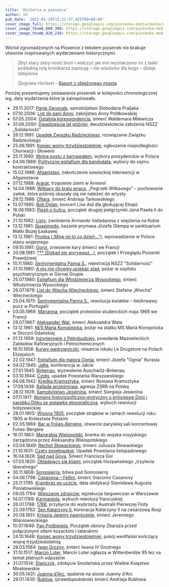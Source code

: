```yaml
---
title: 'Historia w piosence'
author: DX
pub_date: '2025-01-19T15:21:57.425799+00:00'
cover_image_full: https://storage.googleapis.com/piosenka-media/media/notes/stanczyk_1.jpg
cover_image_thumb_600_300: https://storage.googleapis.com/piosenka-media/media/notes/stanczyk_1.jpg.0x300_q85_upscale.jpg
cover_image_thumb_420_210: https://storage.googleapis.com/piosenka-media/media/notes/stanczyk_1.jpg.0x300_q85_upscale.jpg
---
```


Wśród zgromadzonych na Piosence z tekstem piosenek nie brakuje utworów inspirowanych wydarzeniami historycznymi.

> Zbyt stary żeby nosić broń i walczyć jak inni
> wyznaczono mi z łaski poślednią rolę kronikarza
> zapisuję – nie wiadomo dla kogo – dzieje oblężenia
>
> Zbigniew Herbert – [Raport z oblężonego miasta](/opracowanie/przemyslaw-gintrowski-raport-z-oblezonego-miasta/)

Poniżej prezentujemy zestawienie piosenek w kolejności chronologicznej wg. daty wydarzenia które je zainspirowało.

 - 29.11.2017: [Panie Generale](/opracowanie/michal-kaczmarczyk-panie-generale/), samobójstwo Slobodana Praljaka
 - 07.10.2006: [List do pani Anny](/opracowanie/przemyslaw-bogusz-list-do-pani-anny/), zabójstwo Anny Politkowskiej
 - 07.05.2004: [Ostatnia korespondencja](/opracowanie/przemyslaw-bogusz-ostatnia-korespondencja/), śmierć Waldemara Milewicza
 - 31.08.2000: [Dwadzieścia lat później](/opracowanie/jacek-kaczmarski-dwadziescia-lat-pozniej/), dwudziestolecie założenia NSZZ „Solidarność”
 - 26.12.1991: [Upadek Związku Radzieckiego](/opracowanie/jacek-kaczmarski-upadek-zwiazku-radzieckiego/), rozwiązanie Związku Radzieckiego
 - 25.06.1991: [Koniec wojny trzydziestoletniej](/opracowanie/jacek-kaczmarski-koniec-wojny-trzydziestoletniej/), ogłoszenie niepodległości Chorwacji i Słowenii
 - 25.11.1990: [Wojna postu z karnawałem](/opracowanie/jacek-kaczmarski-wojna-postu-z-karnawalem/), wybory prezydenckie w Polsce
 - 04.06.1989: [Polityczne epitafium dla kandydata](/opracowanie/jacek-kaczmarski-polityczne-epitafium-dla-kandydata/), wybory do sejmu kontraktowego
 - 15.02.1989: [Afganistan](/opracowanie/jacek-kaczmarski-afganistan/), zakończenie sowieckiej interwencji w Afganistanie
 - 07.12.1988: [Ararat](/opracowanie/jacek-kaczmarski-ararat/), trzęsienie ziemi w Armenii
 - 14.04.1988: [Witkacy do kraju wraca](/opracowanie/jacek-kaczmarski-witkacy-do-kraju-wraca/), „Pogrzeb Witkacego” – pochowanie zwłok, które później okazały się nie należeć do artysty
 - 29.12.1986: [Ofiara](/opracowanie/jacek-kaczmarski-ofiara/), śmierć Andrieja Tarkowskiego
 - 13.07.1985: [Bob Dylan](/opracowanie/jacek-kaczmarski-bob-dylan/), koncert Live Aid dla głodującej Etiopii
 - 16.06.1983: [Pieśń o hufcu](/opracowanie/jacek-kaczmarski-piesn-o-hufcu/), początek drugiej pielgrzymki Jana Pawła II do Polski
 - 21.10.1982: [Listy](/opracowanie/jacek-kaczmarski-listy/), zwolnienie Armando Valladaresa z więzienia na Kubie
 - 13.12.1981: [Quasimodo](/opracowanie/jacek-kaczmarski-quasimodo/), kazanie prymasa Józefa Glempa w sanktuarium Matki Bożej Łaskawej
 - 13.12.1981: [Prośba („Mów mi to co dzień...”)](/opracowanie/jacek-kaczmarski-prosba-mow-mi-to-co-dzien/), wprowadzenie w Polsce stanu wojennego
 - 09.10.1981: [Goryl](/opracowanie/georges-brassens-goryl/), zniesienie kary śmierci we Francji
 - 20.08.1981: [*** (Dokąd się wyrywasz...)](/opracowanie/przemyslaw-gintrowski-dokad-sie-wyrywasz/), początek I Przeglądu Piosenki Prawdziwej
 - 10.11.1980: [Sentymentalna Panna S.](/opracowanie/jan-krzysztof-kelus-sentymentalna-panna-s/), rejestracja NSZZ "Solidarność"
 - 31.10.1980: [A my nie chcemy uciekać stąd](/opracowanie/jacek-kaczmarski-a-my-nie-chcemy-uciekac-stad/), pożar w szpitalu psychiatrycznym w Górnej Grupie
 - 25.07.1980: [Epitafium dla Włodzimierza Wysockiego](/opracowanie/jacek-kaczmarski-epitafium-dla-wlodzimierza-wysockiego/), śmierć Włodzimierza Wysockiego
 - 26.07.1979: [List do Wiecha Wiecheckiego](/opracowanie/leszek-czajkowski-list-do-wiecha-wiecheckiego/), śmierć Stefana „Wiecha” Wiecheckiego
 - 25.04.1975: [Sentymentalna Panna S.](/opracowanie/jan-krzysztof-kelus-sentymentalna-panna-s/), rewolucja kwiatów – bezkrwawy pucz w Portugalii
 - 03.05.1968: [Marianna](/opracowanie/stanislaw-staszewski-marianna/), początek protestów studenckich maja 1968 we Francji
 - 29.07.1967: [Aleksander Wat](/opracowanie/jacek-kaczmarski-aleksander-wat/), śmierć Aleksandra Wata
 - 13.12.1961: [M/S Maria Konopnicka](/opracowanie/jacek-kaczmarski-ms-maria-konopnicka/), pożar na statku MS Maria Konopnicka w Stoczni Gdańskiej
 - 01.12.1959: [Inżynierowie z Petrobudowy](/opracowanie/stanislaw-staszewski-inzynierowie-z-petrobudowy/), powołanie Mazowieckich Zakładów Rafineryjnych i Petrochemicznych
 - 16.10.1958: [Kurwy wędrowniczki](/opracowanie/stanislaw-staszewski-kurwy-wedrowniczki/), otwarcie lokalu Le Drugstore na Polach Elizejskich
 - 22.02.1947: [Epitafium dla majora Ognia](/opracowanie/andrzej-kolakowski-epitafium-dla-majora-ognia/), śmierć Józefa "Ognia" Kurasia
 - 04.02.1945: [Jałta](/opracowanie/jacek-kaczmarski-jalta/), konferencja w Jałcie
 - 27.01.1945: [Birkenau](/opracowanie/jacek-kaczmarski-birkenau/), wyzwolenie Auschwitz-Birkenau
 - 03.10.1944: [Czołg](/opracowanie/jacek-kaczmarski-czolg/), upadek Powstania Warszawskiego
 - 06.08.1942: [Kredka Kramsztyka](/opracowanie/jacek-kaczmarski-kredka-kramsztyka/), śmierć Romana Kramsztyka
 - 17.09.1939: [Ballada wrześniowa](/opracowanie/jacek-kaczmarski-ballada-wrzesniowa/), agresja ZSRR na Polskę
 - 28.12.1928: [Samobójstwo Jesienina](/opracowanie/jacek-kaczmarski-samobojstwo-jesienina/), śmierć Siergieja Jesienina
 - 07.11.1917: [Romans historiozoficzno-erotyczny o princessie Doni i parobku Ditku ze wstawką etnograficzną](/opracowanie/jacek-kaczmarski-romans-historiozoficzno-erotyczny-o-princessie-doni-i-parobku-ditku-ze-wstawka-etnograficzna/), wybuch rewolucji bolszewickiej
 - 28.01.1905: [Wiosna 1905](/opracowanie/jacek-kaczmarski-wiosna-1905/), początek strajków w ramach rewolucji roku 1905 w Królestwie Polskim
 - 02.05.1869: [Bar w Folies-Bergère](/opracowanie/jacek-kaczmarski-bar-folies-bergere/), otwarcie paryskiej sali koncertowej Folies-Bergère
 - 16.01.1863: [Margrabia Wielopolski](/opracowanie/przemyslaw-gintrowski-margrabia-wielopolski/), branka do wojska rosyjskiego zarządzona przez Aleksandra Wielopolskiego
 - 03.04.1849: [Rechot Słowackiego](/opracowanie/jacek-kaczmarski-rechot-slowackiego/), śmierć Juliusza Słowackiego
 - 21.10.1831: [Czaty śmiełowskie](/opracowanie/jacek-kaczmarski-czaty-smielowskie/), Upadek Powstania listopadowego
 - 16.04.1828: [Sąd nad Goyą](/opracowanie/jacek-kaczmarski-sad-nad-goya/), Śmierć Francisca Goi
 - 07.03.1820: [Okładający się kijami](/opracowanie/jacek-kaczmarski-okladajacy-sie-kijami/), początek hiszpańskiego „trzylecia liberalnego”
 - 30.11.1808: [Somosierra](/opracowanie/jacek-kaczmarski-somosierra/), bitwa pod Somosierrą
 - 04.06.1798: [Casanova – Fellini](/opracowanie/jacek-kaczmarski-casanova-fellini/), śmierć Giacomo Casanovy
 - 25.11.1795: [Krajobraz po uczcie](/opracowanie/jacek-kaczmarski-krajobraz-po-uczcie/), data abdykacji Stanisława Augusta Poniatowskiego
 - 09.05.1794: [Wieszanie zdrajców](/opracowanie/jacek-kaczmarski-wieszanie-zdrajcow/), egzekucja targowiczan w Warszawie
 - 14.07.1789: [Karmaniola](/opracowanie/jacek-kaczmarski-karmaniola/), wybuch rewolucji francuskiej
 - 26.01.1788: [1788](/opracowanie/jacek-kaczmarski-1788/), przybycie do wybrzeży Australii Pierwszej Floty
 - 22.09.1762: [Sen Katarzyny II](/opracowanie/jacek-kaczmarski-sen-katarzyny-ii/), koronacja Katarzyny II na cesarzową Rosji
 - 20.08.1651: [Kniazia Jaremy nawrócenie](/opracowanie/jacek-kaczmarski-kniazia-jaremy-nawrocenie/), śmierć Jeremiego Wiśniowieckiego
 - 10.07.1649: [Pan Podbipięta](/opracowanie/jacek-kaczmarski-pan-podbipieta/), Początek obrony Zbaraża przed połączonymi siłami kozackimi i tatarskimi
 - 24.10.1648: [Koniec wojny trzydziestoletniej](/opracowanie/jacek-kaczmarski-koniec-wojny-trzydziestoletniej/), pokój westfalski kończący wojnę trzydziestoletnią
 - 28.03.1584: [Iwan Groźny](/opracowanie/przemyslaw-gintrowski-iwan-grozny/), śmierć Iwana IV Groźnego
 - 31.10.1517: [Marcin Luter](/opracowanie/jacek-kaczmarski-marcin-luter/), Marcin Luter ogłasza w Wittenberdze 95 tez na temat płatnych odpustów
 - 31.07.1514: [Stańczyk](/opracowanie/jacek-kaczmarski-stanczyk/), zdobycie Smoleńska przez Wielkie Księstwo Moskiewskie
 - 30.05.1431: [Joanna d'Arc](/opracowanie/jacek-kaczmarski-joanna-darc/), spalenie na stosie Joanny d'Arc
 - 29.01.1430: [Rublow](/opracowanie/jacek-kaczmarski-rublow/), (prawdopodobnie) śmierć Andrieja Rublowa